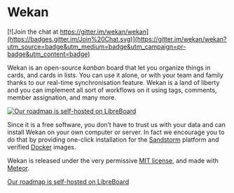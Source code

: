 # Wekan

[![Join the chat at https://gitter.im/wekan/wekan](https://badges.gitter.im/Join%20Chat.svg)](https://gitter.im/wekan/wekan?utm_source=badge&utm_medium=badge&utm_campaign=pr-badge&utm_content=badge)

<!-- XXX Need to improve this introduction -->

Wekan is an open-source *kanban* board that let you organize things in cards,
and cards in lists. You can use it alone, or with your team and family thanks to
our real-time synchronisation feature. Wekan is a land of liberty and you can
implement all sort of workflows on it using tags, comments, member assignation,
and many more.

[![Our roadmap is self-hosted on LibreBoard][thumbnail]][roadmap]

Since it is a free software, you don’t have to trust us with your data and can
install Wekan on your own computer or server. In fact we encourage you to do
that by providing one-click installation for the
[Sandstorm](https://sandstorm.io) platform and verified
[Docker](https://www.docker.com) images.

Wekan is released under the very permissive [MIT license](LICENSE), and made
with [Meteor](https://www.meteor.com).

[Our roadmap is self-hosted on LibreBoard][roadmap]

[thumbnail]: http://i.imgur.com/IIdHUmW.png
[roadmap]: http://libreboard.com/boards/MeSsFJaSqeuo9M6bs/libreboard-roadmap
